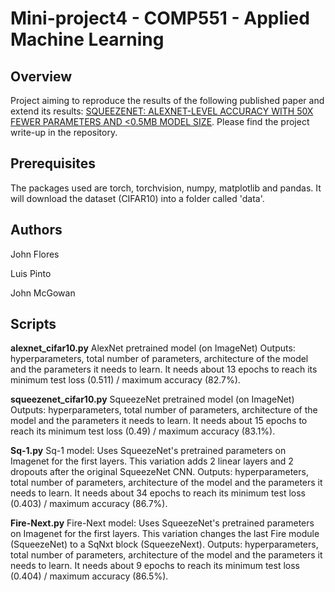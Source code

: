 # Mini-project4 - COMP551 - Applied Machine Learning

## Overview
Project aiming to reproduce the results of the following published paper and extend its results: [SQUEEZENET: ALEXNET-LEVEL ACCURACY WITH
50X FEWER PARAMETERS AND <0.5MB MODEL SIZE](https://arxiv.org/pdf/1602.07360.pdf). Please find the project write-up in the repository.


## Prerequisites
The packages used are torch, torchvision, numpy, matplotlib and pandas.
It will download the dataset (CIFAR10) into a folder called 'data'.

## Authors
John Flores

Luis Pinto

John McGowan

## Scripts

**alexnet_cifar10.py**
AlexNet pretrained model (on ImageNet)
Outputs: hyperparameters, total number of parameters, architecture of the model and the parameters it needs to learn.
It needs about 13 epochs to reach its minimum test loss (0.511) / maximum accuracy (82.7%).

**squeezenet_cifar10.py**
SqueezeNet pretrained model (on ImageNet)
Outputs: hyperparameters, total number of parameters, architecture of the model and the parameters it needs to learn.
It needs about 15 epochs to reach its minimum test loss (0.49) / maximum accuracy (83.1%).

**Sq-1.py**
Sq-1 model: Uses SqueezeNet's pretrained parameters on Imagenet for the first layers. This variation adds 2 linear layers and 2 dropouts after the original SqueezeNet CNN.
Outputs: hyperparameters, total number of parameters, architecture of the model and the parameters it needs to learn.
It needs about 34 epochs to reach its minimum test loss (0.403) / maximum accuracy (86.7%).

**Fire-Next.py**
Fire-Next model:  Uses SqueezeNet's pretrained parameters on Imagenet for the first layers. This variation changes the last Fire module (SqueezeNet) to a SqNxt block (SqueezeNext).
Outputs: hyperparameters, total number of parameters, architecture of the model and the parameters it needs to learn.
It needs about 9 epochs to reach its minimum test loss (0.404) / maximum accuracy (86.5%).

